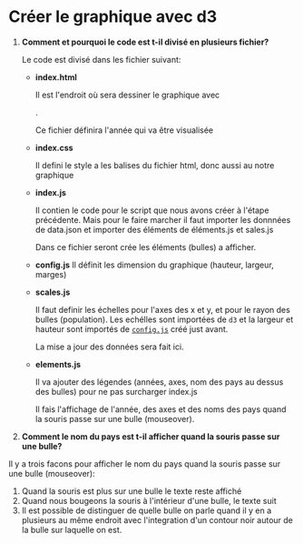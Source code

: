 # Créer le graphique avec d3

1. **Comment et pourquoi le code est t-il divisé en plusieurs fichier?**

   Le code est divisé dans les fichier suivant:

   - **index.html**

     Il est l'endroit où sera dessiner le graphique avec <div id="graph">.

     Ce fichier définira l'année qui va être visualisée

   - **index.css** 

     Il defini le style a les balises du fichier html, donc aussi au notre graphique 

   - **index.js**

     Il contien le code pour le script que nous avons créer à l'étape précédente. Mais pour le faire marcher il faut importer les donnnées de data.json et importer des éléments de éléments.js et sales.js

     Dans ce fichier seront crée les éléments (bulles) a afficher.

   - **config.js**
     Il définit les dimension du graphique (hauteur, largeur, marges)

   - **scales.js**

     Il faut definir les échelles pour l'axes des x et y, et pour le rayon des bulles (population).  Les echélles sont importées de `d3` et la largeur et hauteur sont importés de [`config.js`](https://github.com/idris-maps/heig-datavis-2020/blob/master/modules/rosling/graphique_d3/src/config.js) créé just avant.

     La mise a jour des données sera fait ici.

   - **elements.js**

     Il va ajouter des légendes (années, axes, nom des pays au dessus des bulles) pour ne pas surcharger index.js

     Il fais l'affichage de l'année, des axes et des noms des pays quand la souris passe sur une bulle (mouseover). 

2. **Comment le nom du pays est t-il afficher quand la souris passe sur une bulle?**

Il y a trois facons pour afficher le nom du pays quand la souris passe sur une bulle (mouseover):

1. Quand la souris est plus sur une bulle le texte reste affiché
2. Quand nous bougeons la souris à l'intérieur d'une bulle, le texte suit
3. Il est possible de distinguer de quelle bulle on parle quand il y en a plusieurs au même endroit avec l'integration d'un contour noir autour de la bulle sur laquelle on est.


